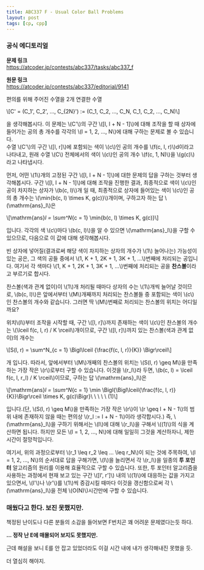 ```yaml
---
title: ABC337 F - Usual Color Ball Problems
layout: post
tags: [cp, cpp]
---
```

### 공식 에디토리얼

**문제 링크**  
<https://atcoder.jp/contests/abc337/tasks/abc337_f>

**원문 링크**  
<https://atcoder.jp/contests/abc337/editorial/9141>


편의를 위해 주어진 수열을 2개 연결한 수열

\\[C' = (C_1', C_2', ..., C_{2N}') := (C_1, C_2, ..., C_N, C_1, C_2, ..., C_N)\\]

을 생각해봅시다. 이 문제는 \\(C'\\)의 구간 \\([l, l + N - 1]\\)에 대해 조작을 할 때 상자에 들어가는 공의 총 개수를 각각의 \\(l = 1, 2, ..., N\\)에 대해 구하는 문제로 볼 수 있습니다.  
수열 \\(C'\\)의 구간 \\([l, r]\\)에 포함되는 색이 \\(c\\)인 공의 개수를 \\(f(c, l, r)\\)d이라고 나타내고, 원래 수열 \\(C\\) 전체에서의 색이 \\(c\\)인 공의 개수 \\(f(c, 1, N)\\)을 \\(g(c)\\)라고 나타냅시다.

먼저, 어떤 \\(1\\)개의 고정된 구간 \\([l, l + N - 1]\\)에 대한 문제의 답을 구하는 것부터 생각해봅시다. 구간 \\([l, l + N - 1]\\)에 대해 조작을 진행한 결과, 최종적으로 색이 \\(c\\)인 공이 차지하는 상자가 \\(b(c, l)\\)개 일 때, 최종적으로 상자에 들어있는 색이 \\(c\\)인 공의 총 개수는 \\(\min\{b(c, l) \times K, g(c)\}\\)개이며, 구하고자 하는 답 \\(\mathrm{ans}_l\\)은

\\[\mathrm{ans}_l = \sum^N_{c = 1} \min\{b(c, l) \times K, g(c)\}\\]

입니다. 각각의 색 \\(c\\)마다 \\(b(c, l)\\)을 알 수 있으면 \\(\mathrm{ans}_l\\)을 구할 수 있으므로, 다음으로 이 값에 대해 생각해봅시다.

빈 상자에 넣어질(결과로써 해당 색이 차지하는 상자의 개수가 \\(1\\) 늘어나는) 가능성이 있는 공은, 그 색의 공들 중에서 \\(1, K + 1, 2K + 1, 3K + 1, ...\\)번째에 처리되는 공입니다. 여기서 각 색마다 \\(1, K + 1, 2K + 1, 3K + 1, ...\\)번째에 처리되는 공을 **찬스볼**이라고 부르기로 합시다.

찬스볼(색과 관계 없이)이 \\(1\\)개 처리될 때마다 상자의 수는 \\(1\\)개씩 늘어날 것이므로, \\(b(c, l)\\)은 앞에서부터 \\(M\\)개째까지 처리되는 찬스볼들 중 포함되는 색이 \\(c\\)인 찬스볼의 개수와 같습니다. 그러면 딱 \\(M\\)번째로 처리되는 찬스볼의 위치는 어디일까요?

위치\\(l\\)부터 조작을 시작할 때, 구간 \\([l, r]\\)까지 존재하는 색이 \\(c\\)인 찬스볼의 개수는 \\(\lceil f(c, l, r) / K \rceil\\)개이므로, 구간 \\([l, r]\\)까지 있는 찬스볼(색과 관계 없이)의 개수는

\\[S(l, r) = \sum^N_{c = 1} \Bigl\lceil {\frac{f(c, l, r)}{K}} \Bigr\rceil\\]

개 입니다. 따라서, 앞에서부터 \\(M\\)개째의 찬스볼의 위치는 \\(S(l, r) \geq M\\)을 만족하는 가장 작은 \\(r\\)로부터 구할 수 있습니다. 이것을 \\(r_l\\)라 두면, \\(b(c, l) = \lceil f(c, l, r_l) / K \rceil\\)이므로, 구하는 답 \\(\mathrm{ans}_l\\)은

\\[\mathrm{ans}_l = \sum^N_{c = 1} \min \Bigl\{\Bigl\lceil{\frac{f(c, l, r)}{K}}\Bigr\rceil \times K, g(c)\Bigr\}\ \ \ \ \ (1)\\]

입니다.(단, \\(S(l, r) \geq M\\)을 만족하는 가장 작은 \\(r\\)이 \\(r \geq l + N - 1\\)의 범위 내에 존재하지 않을 때는 편의상 \\(r_l := l + N - 1\\)이라 생각합시다.) 즉, \\(\mathrm{ans}_l\\)을 구하기 위해서는 \\(l\\)에 대해 \\(r_l\\)을 구해서 \\((1)\\)의 식을 계산하면 됩니다. 하지만 모든 \\(l = 1, 2, ..., N\\)에 대해 일일히 그것을 계산하자니, 제한 시간이 절망적입니다.

여기서, 위의 과정으로부터 \\(r_1 \leq r_2 \leq ... \leq r_N\\)이 되는 것에 주목하여, \\(l = 1, 2, ..., N\\)의 순서대로 답을 구해가면, \\(l\\)을 늘리면서 각 \\(r_l\\)을 일종의 **투 포인터** 알고리즘의 원리를 이용해 효율적으로 구할 수 있습니다. 또한, 투 포인터 알고리즘을 사용하는 과정에서 현재 보고 있는 구간 \\([l', r']\\) 내의 \\((1)\\)에 대응하는 값을 가지고 있으면서, \\(l'\\)나 \\(r'\\)를 \\(1\\)씩 증감시킬 때마다 이것을 갱신함으로써 각 \\(\mathrm{ans}_l\\)을 전체 \\(O(N)\\)시간만에 구할 수 있습니다.

### 매웠다고 한다. 보진 못했지만.
책정된 난이도나 다른 분들의 소감을 들어보면 F번치곤 꽤 어려운 문제였다는듯 하다.

**... 정작 난 E에 매몰되어 보지도 못했지만.**

근데 해설을 보니 E를 안 잡고 있었더라도 이걸 시간 내에 내가 생각해내진 못했을 듯.

더 열심히 해야지.